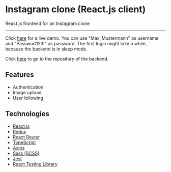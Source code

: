 # Instagram clone (React.js client)

React.js frontend for an Instagram clone

---

Click [here](https://simonehleringer.github.io/instagram-clone-react-client) for a live demo.
You can use "Max_Mustermann" as username and "Passwort123!" as password.
The first login might take a while, because the backend is in sleep mode.

Click [here](https://github.com/SimonEhleringer/instagram-clone-api) to go to the repository of the backend.

## Features

- Authentication
- Image upload
- User following

## Technologies

- [React.js](https://reactjs.org/)
- [Redux](https://redux.js.org/)
- [React Router](https://reactrouter.com/)
- [TypeScript](https://www.typescriptlang.org/)
- [Axios](https://github.com/axios/axios)
- [Sass (SCSS)](https://sass-lang.com/)
- [Jest](https://jestjs.io/)
- [React Testing Library](https://testing-library.com/docs/react-testing-library/intro/)
